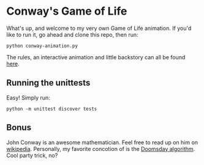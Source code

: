 # Conway's Game of Life
What's up, and welcome to my very own Game of Life animation. If you'd like to run it, go ahead and clone this repo, then run:

    python conway-animation.py 

The rules, an interactive animation and little backstory can all be found [here].

## Running the unittests
Easy! Simply run:

    python -m unittest discover tests 

## Bonus

John Conway is an awesome mathematician. Feel free to read up on him on [wikipedia]. Personally, my favorite concotion of is the [Doomsday algorithm]. Cool party trick, no?

[here]: <http://www.bitstorm.org/gameoflife/>
[wikipedia]: <https://en.wikipedia.org/wiki/John_Horton_Conway>
[Doomsday algorithm]: <https://en.wikipedia.org/wiki/Doomsday_rule>
